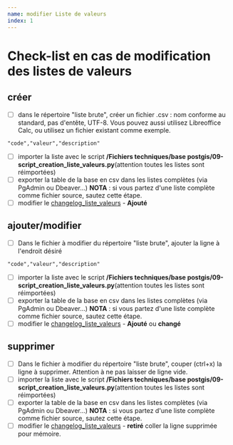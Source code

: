 ```yaml
---
name: modifier Liste de valeurs
index: 1
---
```


# Check-list en cas de modification des listes de valeurs

## créer
- [ ] dans le répertoire "liste brute", créer un fichier .csv : nom conforme au standard, pas d'entête, UTF-8. Vous pouvez aussi utilisez Libreoffice Calc, ou utilisez un fichier existant comme exemple.
```
"code","valeur","description"
```
- [ ] importer la liste avec le script **/Fichiers techniques/base postgis/09-script_creation_liste_valeurs.py**(attention toutes les listes sont réimportées)
- [ ] exporter la table de la base en csv dans les listes complètes (via PgAdmin ou Dbeaver...) **NOTA** : si vous partez d'une liste complète comme fichier source, sautez cette étape.
- [ ] modifier le [changelog_liste_valeurs](/changelog_liste_valeurs.md) - __Ajouté__

## ajouter/modifier
- [ ] Dans le fichier à modifier du répertoire "liste brute", ajouter la ligne à l'endroit désiré
```
"code","valeur","description"
```
- [ ] importer la liste avec le script **/Fichiers techniques/base postgis/09-script_creation_liste_valeurs.py**(attention toutes les listes sont réimportées)
- [ ] exporter la table de la base en csv dans les listes complètes (via PgAdmin ou Dbeaver...) **NOTA** : si vous partez d'une liste complète comme fichier source, sautez cette étape.
- [ ] modifier le [changelog_liste_valeurs](/changelog_liste_valeurs.md) - __Ajouté__ ou __changé__

## supprimer
- [ ] Dans le fichier à modifier du répertoire "liste brute", couper (ctrl+x) la ligne à supprimer. Attention à ne pas laisser de ligne vide.
- [ ] importer la liste avec le script **/Fichiers techniques/base postgis/09-script_creation_liste_valeurs.py**(attention toutes les listes sont réimportées)
- [ ] exporter la table de la base en csv dans les listes complètes (via PgAdmin ou Dbeaver...) **NOTA** : si vous partez d'une liste complète comme fichier source, sautez cette étape.
- [ ] modifier le [changelog_liste_valeurs](/changelog_liste_valeurs.md) - __retiré__ coller la ligne supprimée pour mémoire.
